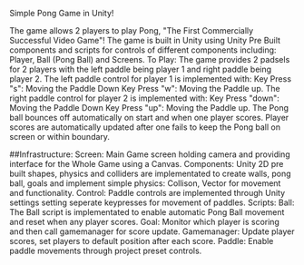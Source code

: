 Simple Pong Game in Unity!

The game allows 2 players to play Pong, "The First Commercially Successful Video Game"! The game is built in Unity using Unity Pre Built components and scripts for controls of different components including: Player, Ball (Pong Ball) and Screens.
To Play:
The game provides 2 padsels for 2 players with the left paddle being player 1 and right paddle being player 2.
The left paddle control for player 1 is implemented with: 
  Key Press "s": Moving the Paddle Down
  Key Press "w": Moving the Paddle up.
The right paddle control for player 2 is implemented with: 
  Key Press "down": Moving the Paddle Down
  Key Press "up": Moving the Paddle up.
The Pong ball bounces off automatically on start and when one player scores. Player scores are automatically updated after one fails to keep the Pong ball on screen or within boundary.

##Infrastructure:
Screen: Main Game screen holding camera and providing interface for the Whole Game using a Canvas.
Components: Unity 2D pre built shapes, physics and colliders are implementated to create walls, pong ball, goals and implement simple physics: Collison, Vector for movement and functionality.
Control: Paddle controls are implemented through Unity settings setting seperate keypresses for movement of paddles.
Scripts:
Ball: The Ball script is implementated to enable automatic Pong Ball movement and reset when any player scores.
Goal: Monitor which player is scoring and then call gamemanager for score update.
Gamemanager: Update player scores, set players to default position after each score.
Paddle: Enable paddle movements through project preset controls.

